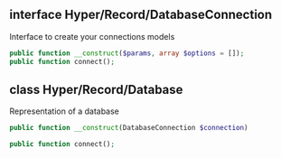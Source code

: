 ## interface Hyper/Record/DatabaseConnection
Interface to create your connections models
```php
public function __construct($params, array $options = []);
public function connect();
```



## class Hyper/Record/Database
Representation of a database

```php
public function __construct(DatabaseConnection $connection)
```
```php
public function connect();
```
